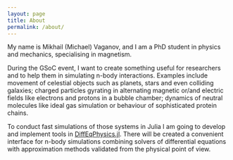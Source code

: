 ```yaml
---
layout: page
title: About
permalink: /about/
---
```


My name is Mikhail (Michael) Vaganov, and I am a PhD student in physics and mechanics, specialising in magnetism.

During the GSoC event, I want to create something useful for researchers and to help them in simulating n-body interactions. Examples include movement of celestial objects such as planets, stars and even colliding galaxies; charged particles gyrating in alternating magnetic or/and electric fields like electrons and protons in a bubble chamber; dynamics of neutral molecules like ideal gas simulation or behaviour of sophisticated protein chains.

To conduct fast simulations of those systems in Julia I am going to develop and implement tools in [DiffEqPhysics.jl](https://github.com/JuliaDiffEq/DiffEqPhysics.jl). There will be created a convenient interface for n-body simulations combining solvers of differential equations with approximation methods validated from the physical point of view.


[jekyll-organization]: https://github.com/jekyll
